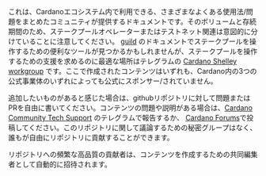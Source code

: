 
これは、Cardanoエコシステム内で利用できる、さまざまなよくある使用法/問題をまとめたコミュニティが提供するドキュメントです。そのボリュームと存続期間のため、ステークプールオペレーターまたはテストネット関連は意図的に分けていることに注意してください。 [guild](https://cardano-community.github.io/guild-operators) のドキュメントでステークプールを操作するための便利なツールが見つかるかもしれませんが、ステークプールを操作するための支援を求めるのに最適な場所はテレグラムの [Cardano Shelley workgroup](https://t.me/CardanoStakePoolWorkgroup) です。ここで作成されたコンテンツはいずれも、Cardano内の3つの公式事業体のいずれによっても公式にスポンサー/されていません。

追加したいものがあると感じた場合は、githubリポジトリに対して問題またはPRを自由に書いてください。コンテンツの問題や説明がある場合は、[Cardano Community Tech Support](https://t.me/CardanoCommunityTechSupport) のテレグラムで報告するか、 [Cardano Forums](https://forum.cardano.org/c/communitytechnicalsupport)で投稿してください。このリポジトリに関して議論するための秘密グループはなく、誰もが自由にリポジトリに貢献することができます。

リポジトリへの頻繁な高品質の貢献者は、コンテンツを作成するための共同編集者として自動的に招待されます。
